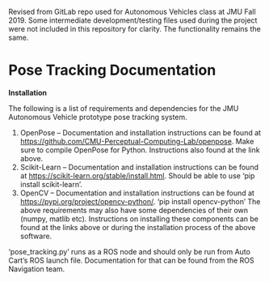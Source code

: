 Revised from GitLab repo used for Autonomous Vehicles class at JMU Fall 2019.
Some intermediate development/testing files used during the project were not included in this repository for clarity. The functionality remains the same. 

# Pose Tracking Documentation
**Installation**

The following is a list of requirements and dependencies for the JMU Autonomous Vehicle prototype pose tracking system.
1.	OpenPose – Documentation and installation instructions can be found at https://github.com/CMU-Perceptual-Computing-Lab/openpose. Make sure to compile OpenPose for Python. Instructions also found at the link above. 
2.	Scikit-Learn – Documentation and installation instructions can be found at https://scikit-learn.org/stable/install.html. Should be able to use ‘pip install scikit-learn’. 
3.	OpenCV – Documentation and installation instructions can be found at https://pypi.org/project/opencv-python/. ‘pip install opencv-python’
The above requirements may also have some dependencies of their own (numpy, matlib etc). Instructions on installing these components can be found at the links above or during the installation process of the above software. 


‘pose_tracking.py’ runs as a ROS node and should only be run from Auto Cart’s ROS launch file. Documentation for that can be found from the ROS Navigation team.
 
